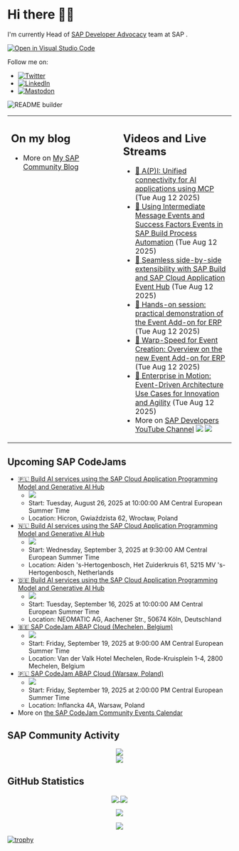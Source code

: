 
# Hi there 👋🏼

I'm currently Head of [SAP Developer Advocacy](https://developers.sap.com/developer-advocates.html) team at SAP .

[![Open in Visual Studio Code](https://img.shields.io/badge/Made%20for-VSCode-1f425f.svg)](https://github.dev/jung-thomas/jung-thomas)

Follow me on:
- <a href="https://twitter.com/thomas_jung"><img alt="Twitter" src="https://img.shields.io/badge/thomas_jung-%231DA1F2.svg?style=for-the-badge&logo=Twitter&logoColor=white"/></a>
- <a href="https://www.linkedin.com/in/thomasjungsap/"><img alt="LinkedIn" src="https://img.shields.io/badge/linkedin-%230077B5.svg?style=for-the-badge&logo=linkedin&logoColor=white"/></a>
- <a rel="me" href="https://mastodon.cloud/@thomas_jung"><img alt="Mastodon" src="https://img.shields.io/mastodon/follow/109262551990174478?domain=https%3A%2F%2Fmastodon.cloud%2F&style=social"/></a>

![README builder](https://github.com/jung-thomas/jung-thomas/workflows/README%20builder/badge.svg)

<table><tr><td valign="top" width="50%">
 
## On my blog
- More on [My SAP Community Blog](https://community.sap.com/t5/user/viewprofilepage/user-id/139)
</td>
  
<td valign="top" width="50%">
  
## Videos and Live Streams
- [🔴 A(P)I: Unified connectivity for AI applications using MCP](https://www.youtube.com/watch?v=Ql2FQaF0IRo) (Tue Aug 12 2025)
- [🔴 Using Intermediate Message Events and Success Factors Events in SAP Build Process Automation](https://www.youtube.com/watch?v=CMVEobhPSIw) (Tue Aug 12 2025)
- [🔴 Seamless side-by-side extensibility with SAP Build and SAP Cloud Application Event Hub](https://www.youtube.com/watch?v=1SW6C_sGDEw) (Tue Aug 12 2025)
- [🔴 Hands-on session: practical demonstration of the Event Add-on for ERP](https://www.youtube.com/watch?v=vwzqNLISvHo) (Tue Aug 12 2025)
- [🔴 Warp-Speed for Event Creation: Overview on the new Event Add-on for ERP](https://www.youtube.com/watch?v=x9uXO18TVBg) (Tue Aug 12 2025)
- [🔴 Enterprise in Motion: Event-Driven Architecture Use Cases for Innovation and Agility](https://www.youtube.com/watch?v=mDONEh311HY) (Tue Aug 12 2025)
- More on [SAP Developers YouTube Channel](https://www.youtube.com/channel/UCNfmelKDrvRmjYwSi9yvrMg) ![](https://img.shields.io/youtube/channel/views/UCNfmelKDrvRmjYwSi9yvrMg) ![](https://img.shields.io/youtube/channel/subscribers/UCNfmelKDrvRmjYwSi9yvrMg)
</td></tr></table>

## Upcoming SAP CodeJams
- [🇵🇱 Build AI services using the SAP Cloud Application Programming Model and Generative AI Hub](https://community.sap.com/t5/sap-codejam/build-ai-services-using-the-sap-cloud-application-programming-model-and/ev-p/14156198)
  - <img src="https://community.sap.com/t5/image/serverpage/image-id/292541i6088F05474D0AE65/image-size/thumb?v=v2&px=150" />
  - Start: Tuesday, August 26, 2025 at 10:00:00 AM Central European Summer Time
  - Location: Hicron, Gwiaździsta 62, Wrocław, Poland
- [🇳🇱 Build AI services using the SAP Cloud Application Programming Model and Generative AI Hub](https://community.sap.com/t5/sap-codejam/build-ai-services-using-the-sap-cloud-application-programming-model-and/ev-p/14164269)
  - <img src="https://community.sap.com/t5/image/serverpage/image-id/292537iC58DECE35CD3F74A/image-size/thumb?v=v2&px=150" />
  - Start: Wednesday, September 3, 2025 at 9:30:00 AM Central European Summer Time
  - Location: Aiden 's-Hertogenbosch, Het Zuiderkruis 61, 5215 MV 's-Hertogenbosch, Netherlands
- [🇩🇪 Build AI services using the SAP Cloud Application Programming Model and Generative AI Hub](https://community.sap.com/t5/sap-codejam/build-ai-services-using-the-sap-cloud-application-programming-model-and/ev-p/14177684)
  - <img src="https://community.sap.com/t5/image/serverpage/image-id/299474i61B9743C82C5B5CA/image-size/thumb?v=v2&px=150" />
  - Start: Tuesday, September 16, 2025 at 10:00:00 AM Central European Summer Time
  - Location: NEOMATIC AG, Aachener Str., 50674 Köln, Deutschland
- [🇧🇪 SAP CodeJam ABAP Cloud (Mechelen, Belgium)](https://community.sap.com/t5/sap-codejam/sap-codejam-abap-cloud-mechelen-belgium/ev-p/14146229)
  - <img src="https://community.sap.com/t5/image/serverpage/image-id/283546i60B4ED144C931D48/image-size/thumb?v=v2&px=150" />
  - Start: Friday, September 19, 2025 at 9:00:00 AM Central European Summer Time
  - Location: Van der Valk Hotel Mechelen, Rode-Kruisplein 1-4, 2800 Mechelen, Belgium
- [🇵🇱 SAP CodeJam ABAP Cloud (Warsaw, Poland)](https://community.sap.com/t5/sap-codejam/sap-codejam-abap-cloud-warsaw-poland/ev-p/14146218)
  - <img src="https://community.sap.com/t5/image/serverpage/image-id/283545i375C9D53C9C253BE/image-size/thumb?v=v2&px=150" />
  - Start: Friday, September 19, 2025 at 2:00:00 PM Central European Summer Time
  - Location: Inflancka 4A, Warsaw, Poland
- More on [the SAP CodeJam Community Events Calendar](https://groups.community.sap.com/t5/sap-codejam/eb-p/codejam-events)

## SAP Community Activity
<p align = "center">
<a href="https://community.sap.com/t5/user/viewprofilepage/user-id/139">
  <img align="center" src="https://devrel-tools-prod-scn-badges-srv.cfapps.eu10.hana.ondemand.com/activity/139" />
</a>
</br>
<a href="https://community.sap.com/t5/user/viewprofilepage/user-id/139">
  <img align="center" src="https://devrel-tools-prod-scn-badges-srv.cfapps.eu10.hana.ondemand.com/showcaseBadges/139/1570/674/384/900/390" />
</a>
</p>

## GitHub Statistics
<p align = "center">
<a href="https://github.com/anuraghazra/github-readme-stats">
  <img align="center" src="https://github-readme-stats.vercel.app/api?username=jung-thomas&count_private=true&show_icons=true&theme=dark&line_height=27" />
</a>
<a href="https://github.com/anuraghazra/github-readme-stats">
  <img align="center" src="https://github-readme-stats.vercel.app/api/top-langs/?username=jung-thomas&show_icons=true&theme=dark" />
</a>
</p>

<p align = "center">
 <img  src="https://github-readme-streak-stats.herokuapp.com/?user=jung-thomas&show_icons=true&locale=en&layout=compact&theme=dark&line_height=0" />
</p> 

<p align = "center">
 <img src="https://activity-graph.herokuapp.com/graph?username=jung-thomas&theme=redical">
</p> 

[![trophy](https://github-profile-trophy.vercel.app/?username=jung-thomas&theme=onedark)](https://github.com/ryo-ma/github-profile-trophy)


